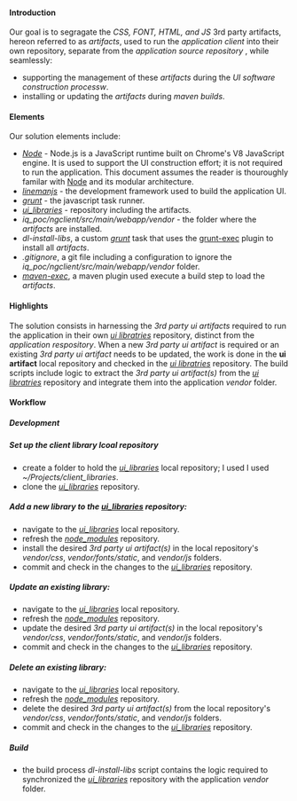 #### Introduction
Our goal is to segragate the *CSS, FONT, HTML, and JS* 3rd party artifacts, hereon referred to as *artifacts*, used to run the *application client* into their own repository, separate from the *application source repository* , while seamlessly:
 * supporting the management of these *artifacts* during the *UI software construction processw*.
 * installing or updating the *artifacts* during *maven builds*.

#### Elements
Our solution elements include:
* *[Node](https://nodejs.org/en/)* - Node.js is a JavaScript runtime built on Chrome's V8 JavaScript engine. It is used to support the UI construction effort; it is not required to run the application. This document assumes the reader is thouroughly familar with [Node](https://nodejs.org/en/) and its modular architecture.
 * *[linemanjs](http://linemanjs.com/)* - the development framework used to build the application UI.
 * *[grunt](http://gruntjs.com/)* - the javascript task runner.
 * *[ui_libraries](https://github.com/Dematiclabs/ui_libraries)* - repository including the artifacts.
 * *iq_poc/ngclient/src/main/webapp/vendor* - the folder where the *artifacts* are installed.
 * *dl-install-libs*, a custom *[grunt](http://gruntjs.com/)* task that uses the [grunt-exec](https://www.npmjs.com/package/grunt-exec) plugin to install all *artifacts*.
 * *.gitignore*, a git file including a configuration to ignore the *iq_poc/ngclient/src/main/webapp/vendor* folder.
 * *[maven-exec](http://www.mojohaus.org/exec-maven-plugin/)*, a maven plugin used execute a build step to load the *artifacts*. 

#### Highlights
The solution consists in harnessing the *3rd party ui artifacts* required to run the application in their own *[ui libratries](https://github.com/Dematiclabs/ui_libraries)* repository, distinct from the *application respository*. When a new *3rd party ui artifact* is required or an existing *3rd party ui artifact* needs to be updated, the work is done in the **ui artifact** local repository and checked in the *[ui libratries](https://github.com/Dematiclabs/ui_libraries)* repository. The build scripts include logic to extract the *3rd party ui artifact(s)* from the *[ui libratries](https://github.com/Dematiclabs/ui_libraries)* repository and integrate them into the application *vendor* folder.

#### Workflow

##### Development
##### Set up the client library lcoal repository
 * create a folder to hold the *[ui_libraries](https://github.com/Dematiclabs/ui_libraries)* local repository; I used I used *~/Projects/client_libraries*. 
 * clone the *[ui_libraries](https://github.com/Dematiclabs/ui_libraries)* repository.

##### Add a new library to the *[ui_libraries](https://github.com/Dematiclabs/ui_libraries)* repository:
 * navigate to the *[ui_libraries](https://github.com/Dematiclabs/ui_libraries)* local repository.
 * refresh the *[node_modules](https://github.com/Dematiclabs/node_modules)* repository. 
 * install the desired *3rd party ui artifact(s)* in the local repository's *vendor/css*, *vendor/fonts/static*, and *vendor/js* folders.
 * commit and check in the changes to the *[ui_libraries](https://github.com/Dematiclabs/ui_libraries)* repository.

##### Update an existing library:
 * navigate to the *[ui_libraries](https://github.com/Dematiclabs/ui_libraries)* local repository.
 * refresh the *[node_modules](https://github.com/Dematiclabs/node_modules)* repository. 
 * update the desired *3rd party ui artifact(s)* in the local repository's *vendor/css*, *vendor/fonts/static*, and *vendor/js* folders.
 * commit and check in the changes to the *[ui_libraries](https://github.com/Dematiclabs/ui_libraries)* repository.

##### Delete an existing library:
 * navigate to the *[ui_libraries](https://github.com/Dematiclabs/ui_libraries)* local repository.
 * refresh the *[node_modules](https://github.com/Dematiclabs/node_modules)* repository. 
 * delete the desired *3rd party ui artifact(s)* from the local repository's *vendor/css*, *vendor/fonts/static*, and *vendor/js* folders.
 * commit and check in the changes to the *[ui_libraries](https://github.com/Dematiclabs/ui_libraries)* repository.
  
##### Build
 * the build process *dl-install-libs* script contains the logic required to synchronized the *[ui_libraries](https://github.com/Dematiclabs/ui_libraries)* repository with the application *vendor* folder.